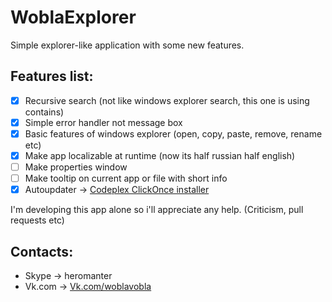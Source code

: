 # WoblaExplorer
Simple explorer-like application with some new features.

## Features list:
- [x] Recursive search (not like windows explorer search, this one is using contains)
- [x] Simple error handler not message box
- [x] Basic features of windows explorer (open, copy, paste, remove, rename etc)
- [x] Make app localizable at runtime (now its half russian half english)
- [ ] Make properties window
- [ ] Make tooltip on current app or file with short info
- [x] Autoupdater -> [Codeplex ClickOnce installer](https://woblaexplorer.codeplex.com/)

I'm developing this app alone so i'll appreciate any help. (Criticism, pull requests etc)

## Contacts:
- Skype -> heromanter
- Vk.com -> [Vk.com/woblavobla](https://vk.com/woblavobla)
